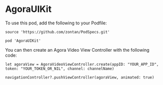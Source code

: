 # AgoraUIKit

To use this pod, add the following to your Podfile:

`source 'https://github.com/zontan/PodSpecs.git'`

`pod 'AgoraUIKit'`

You can then create an Agora Video View Controller with the following code:

```
let agoraView = AgoraVideoViewController.create(appID: "YOUR_APP_ID", token: "YOUR_TOKEN_OR_NIL", channel: channelName)
                
navigationController?.pushViewController(agoraView, animated: true)
```
